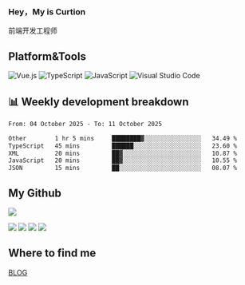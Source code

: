 ### Hey，My is Curtion
前端开发工程师
## Platform&Tools

![Vue.js](https://img.shields.io/badge/-Vue.js-4FC08D?style=flat-square&logo=Vue.js&logoColor=white)
![TypeScript](https://img.shields.io/badge/-TypeScript-007ACC?style=flat-square&logo=typescript&logoColor=white)
![JavaScript](https://img.shields.io/badge/-JavaScript-F7DF1E?style=flat-square&logo=javascript&logoColor=black)
![Visual Studio Code](https://img.shields.io/badge/-VSCode-007ACC?style=flat-square&logo=Visual-Studio-Code&logoColor=white)

## 📊 Weekly development breakdown

<!--START_SECTION:waka-->

```txt
From: 04 October 2025 - To: 11 October 2025

Other        1 hr 5 mins     ████████▓░░░░░░░░░░░░░░░░   34.49 %
TypeScript   45 mins         ██████░░░░░░░░░░░░░░░░░░░   23.60 %
XML          20 mins         ██▓░░░░░░░░░░░░░░░░░░░░░░   10.87 %
JavaScript   20 mins         ██▓░░░░░░░░░░░░░░░░░░░░░░   10.55 %
JSON         15 mins         ██░░░░░░░░░░░░░░░░░░░░░░░   08.07 %
```

<!--END_SECTION:waka-->

## My Github

![](http://github-profile-summary-cards.vercel.app/api/cards/profile-details?username=curtion&theme=nord_bright)

![](http://github-profile-summary-cards.vercel.app/api/cards/stats?username=curtion&theme=nord_bright)
![](http://github-profile-summary-cards.vercel.app/api/cards/productive-time?username=curtion&theme=nord_bright&utcOffset=8)
![](http://github-profile-summary-cards.vercel.app/api/cards/repos-per-language?username=curtion&theme=nord_bright)
![](http://github-profile-summary-cards.vercel.app/api/cards/most-commit-language?username=curtion&theme=nord_bright)

## Where to find me

[BLOG](https://blog.3gxk.net)
